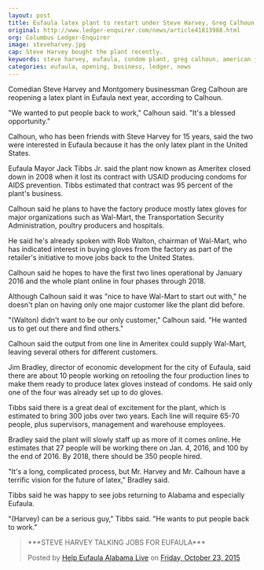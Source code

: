 ```yaml
---
layout: post
title: Eufaula latex plant to restart under Steve Harvey, Greg Calhoun
original: http://www.ledger-enquirer.com/news/article41813988.html
org: Columbus Ledger-Enquirer
image: steveharvey.jpg
cap: Steve Harvey bought the plant recently. 
keywords: steve harvey, eufaula, condom plant, greg calhoun, american jobs, walmart
categories: eufaula, opening, business, ledger, news
---
```


Comedian Steve Harvey and Montgomery businessman Greg Calhoun are reopening a latex plant in Eufaula next year, according to Calhoun.

<!--break-->

"We wanted to put people back to work," Calhoun said. "It's a blessed opportunity."

Calhoun, who has been friends with Steve Harvey for 15 years, said the two were interested in Eufaula because it has the only latex plant in the United States.

Eufaula Mayor Jack Tibbs Jr. said the plant now known as Ameritex closed down in 2008 when it lost its contract with USAID producing condoms for AIDS prevention. Tibbs estimated that contract was 95 percent of the plant's business.

Calhoun said he plans to have the factory produce mostly latex gloves for major organizations such as Wal-Mart, the Transportation Security Administration, poultry producers and hospitals.

He said he's already spoken with Rob Walton, chairman of Wal-Mart, who has indicated interest in buying gloves from the factory as part of the retailer's initiative to move jobs back to the United States.

Calhoun said he hopes to have the first two lines operational by January 2016 and the whole plant online in four phases through 2018.

Although Calhoun said it was "nice to have Wal-Mart to start out with," he doesn't plan on having only one major customer like the plant did before.

"(Walton) didn't want to be our only customer," Calhoun said. "He wanted us to get out there and find others."

Calhoun said the output from one line in Ameritex could supply Wal-Mart, leaving several others for different customers.

Jim Bradley, director of economic development for the city of Eufaula, said there are about 10 people working on retooling the four production lines to make them ready to produce latex gloves instead of condoms. He said only one of the four was already set up to do gloves.

Tibbs said there is a great deal of excitement for the plant, which is estimated to bring 300 jobs over two years. Each line will require 65-70 people, plus supervisors, management and warehouse employees.

Bradley said the plant will slowly staff up as more of it comes online. He estimates that 27 people will be working there on Jan. 4, 2016, and 100 by the end of 2016. By 2018, there should be 350 people hired.

"It's a long, complicated process, but Mr. Harvey and Mr. Calhoun have a terrific vision for the future of latex," Bradley said.

Tibbs said he was happy to see jobs returning to Alabama and especially Eufaula.

"(Harvey) can be a serious guy," Tibbs said. "He wants to put people back to work."

<div id="fb-root"></div><script>(function(d, s, id) {  var js, fjs = d.getElementsByTagName(s)[0];  if (d.getElementById(id)) return;  js = d.createElement(s); js.id = id;  js.src = "//connect.facebook.net/en_US/sdk.js#xfbml=1&version=v2.3";  fjs.parentNode.insertBefore(js, fjs);}(document, 'script', 'facebook-jssdk'));</script><div class="fb-post" data-href="https://www.facebook.com/helpeufaulaalabamalive/posts/980656351997870" data-width="500"><div class="fb-xfbml-parse-ignore"><blockquote cite="https://www.facebook.com/helpeufaulaalabamalive/posts/980656351997870"><p>***STEVE HARVEY TALKING JOBS FOR EUFAULA***</p>Posted by <a href="https://www.facebook.com/helpeufaulaalabamalive/">Help Eufaula Alabama Live</a> on&nbsp;<a href="https://www.facebook.com/helpeufaulaalabamalive/posts/980656351997870">Friday, October 23, 2015</a></blockquote></div></div>